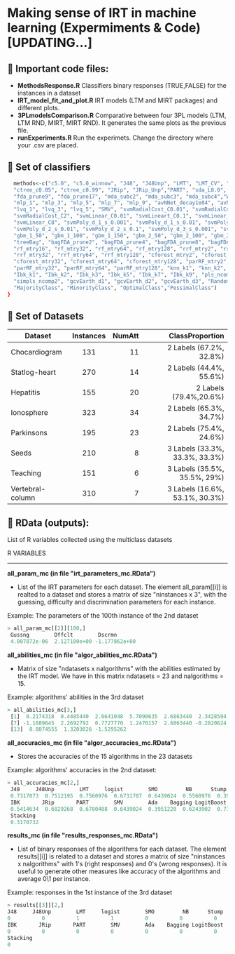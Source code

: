 # Making sense of IRT in machine learning (Expermiments & Code) [UPDATING...]




## &#x1F535; Important code files:

- **MethodsResponse.R** Classifiers binary responses (TRUE,FALSE) for the instances in a dataset
- **IRT_model_fit_and_plot.R** IRT models (LTM and MIRT packages) and different plots.
- **3PLmodelsComparison.R** Comparative between four 3PL models (LTM, LTM RND, MIRT, MIRT RND). It generates the same plots as the previous file.
- **runExperiments.R** Run the experimets. Change the directory where your .csv are placed. 


## &#x1F535; Set of classifiers

```R
  methods<-c("c5.0", "c5.0_winnow", "J48", "J48Unp", "LMT", "LMT_CV", "LMT_AIC", "rpart", "ctree_c0.01", 
  "ctree_c0.05", "ctree_c0.99", "JRip", "JRip_Unp","PART", "sda_L0.0", "sda_L0.5", "sda_L1.0", "fda_prune2", 
  "fda_prune9", "fda_prune17", "mda_subc2", "mda_subc3", "mda_subc4","W_NB", "NB", "NB_laplace", "rbf", 
  "mlp_1", "mlp_3", "mlp_5", "mlp_7", "mlp_9", "avNNet_decay1e04", "avNNet_decay01", "avNNet_decay0", "pcaNNet",
  "lvq_1", "lvq_3", "lvq_5", "SMV", "svmRadialCost_C0.01", "svmRadialCost_C0.1", "svmRadialCost_C1", 
  "svmRadialCost_C2", "svmLinear_C0.01", "svmLineart_C0.1", "svmLinear_C1", "svmLinear_C2", "svmLinear_C4", 
  "svmLinear_C8", "svmPoly_d_1_s_0.001", "svmPoly_d_1_s_0.01", "svmPoly_d_1_s_0.1", "svmPoly_d_2_s_0.001", 
  "svmPoly_d_2_s_0.01", "svmPoly_d_2_s_0.1", "svmPoly_d_3_s_0.001", "svmPoly_d_3_s_0.01", "svmPoly_d_3_s_0.1", 
  "gbm_1_50", "gbm_1_100", "gbm_1_150", "gbm_2_50", "gbm_2_100", "gbm_2_150", "gbm_3_50", "gbm_3_100", "gbm_3_150", 
  "treeBag", "bagFDA_prune2", "bagFDA_prune4", "bagFDA_prune8", "bagFDA_prune16", "rf_mtry2", "rf_mtry4", "rf_mtry8", 
  "rf_mtry16", "rf_mtry32", "rf_mtry64", "rf_mtry128", "rrf_mtry2", "rrf_mtry4", "rrf_mtry8", "rrf_mtry16",
  "rrf_mtry32", "rrf_mtry64", "rrf_mtry128", "cforest_mtry2", "cforest_mtry4", "cforest_mtry8", "cforest_mtry16",
  "cforest_mtry32", "cforest_mtry64", "cforest_mtry128", "parRF_mtry2","parRF_mtry4", "parRF_mtry8", "parRF_mtry16",
  "parRF_mtry32", "parRF_mtry64", "parRF_mtry128", "knn_k1", "knn_k2", "knn_k3", "knn_k5", "knn_k7", "knn_k9", 
  "Ibk_k1", "Ibk_k2", "Ibk_k3", "Ibk_k5", "Ibk_k7", "Ibk_k9", "pls_ncomp1", "pls_ncomp2", "simpls_ncomp1", 
  "simpls_ncomp2", "gcvEarth_d1", "gcvEarth_d2", "gcvEarth_d3", "RandomClass_A", "RandomClass_B", "RandomClass_C",
  "MajorityClass", "MinorityClass", "OptimalClass","PessimalClass")
}
```

## &#x1F535; Set of Datasets

| Dataset		| Instances		| NumAtt	| ClassProportion		|
| ------------- |:-------------:| ---------:| ---------------------:|
|Chocardiogram 	|131 			| 11		| 2 Labels (67.2%, 32.8%) |
|Statlog-heart  	|270 			| 14		| 2 Labels (44.4%, 55.6%) |
|Hepatitis  	|155			| 20		| 2 Labels (79.4%,20.6%) |
|Ionosphere  	|323  			| 34 		| 2 Labels (65.3%, 34.7%) |
|Parkinsons  	|195 			| 23 		| 2 Labels (75.4%, 24.6%) |
|Seeds  	|210 			| 8 		| 3 Labels (33.3%, 33.3%, 33.3%) |
|Teaching  	|151 			| 6 		| 3 Labels (35.5%, 35.5%, 29%) |
|Vertebral-column  	|310 			| 7 		| 3 Labels (16.6%, 53.1%, 30.3%) |



## &#x1F535; RData (outputs):

List of R variables collected using the multiclass datasets
 
R VARIABLES

************************************************

**all_param_mc (in file "irt_parameters_mc.RData")**

- List of the IRT parameters for each dataset. The element all_param[[i]] is realted to a dataset and 
stores a matrix of size "ninstances x 3", with the guessing, difficulty and discrimination parameters for each instance.  

Example: The parameters of the 100th instance of the 2nd dataset

```R
> all_param_mc[[2]][100,] 
 Gussng        Dffclt        Dscrmn 
 4.007872e-06  2.127100e+00 -1.177862e+00 
```


**all_abilities_mc (in file "algor_abilities_mc.RData")**

- Matrix of size "ndatasets x nalgorithms" with the abilities estimated by the IRT model. We have in this 
matrix ndatasets = 23 and nalgorithms = 15.

Example: algorithms' abilities in the 3rd dataset 

```R
> all_abilities_mc[3,]
 [1]  0.2174318  0.4485440  2.0641048  5.7090635  2.6863440  2.3428594
 [7] -1.1089645  2.2692792  0.7727770  1.2470157  2.6863440 -0.2820624
 [13]  0.8074555  1.3203026 -1.5295262
```

**all_accuracies_mc (in file "algor_accuracies_mc.RData")**

- Stores the accuracies of the 15 algorithms in the 23 datasets

Example: algorithms' accuracies in the 2nd dataset: 

```R
> all_accuracies_mc[2,]
 J48     J48Unp        LMT     logist        SMO         NB      Stump 
 0.7317073  0.7512195  0.7560976  0.6731707  0.6439024  0.5560976  0.3951220 
 IBK       JRip       PART        SMV        Ada    Bagging LogitBoost 
 0.5414634  0.6829268  0.6780488  0.6439024  0.3951220  0.6243902  0.7365854 
 Stacking 
 0.3170732 
```


**results_mc (in file "results_responses_mc.RData")**

- List of binary responses of the algorithms for each dataset. The element results[[i]] is related to a dataset and stores a matrix of size "ninstances x nalgorithms" with 1's (right responses) and 0's (wrong responses). It 
is useful to generate other measures like accuracy of the algorithms and average 0\1 per instance.

Example: responses in the 1st instance of the 3rd dataset

```R
> results[[3]][2,]
J48     J48Unp        LMT     logist        SMO         NB      Stump 
0          0          1          1          0          0          0 
IBK       JRip       PART        SMV        Ada    Bagging LogitBoost 
0          0          0          0          0          0          0 
Stacking 
0 
```
